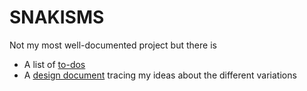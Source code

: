 # SNAKISMS

Not my most well-documented project but there is

* A list of [to-dos](./to-do.md)
* A [design document](./design.md) tracing my ideas about the different variations
